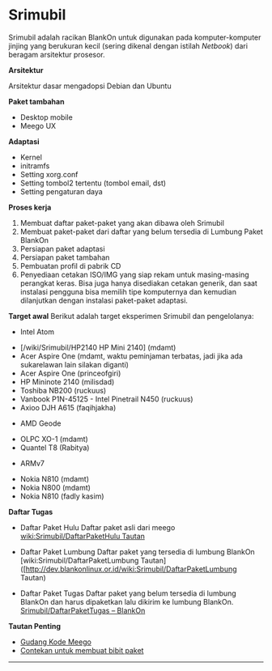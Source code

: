 # Srimubil


Srimubil adalah racikan BlankOn untuk digunakan pada komputer-komputer jinjing yang berukuran kecil (sering dikenal dengan istilah *Netbook*) dari beragam arsitektur prosesor.

**Arsitektur**

Arsitektur dasar mengadopsi Debian dan Ubuntu

**Paket tambahan**

 * Desktop mobile
 * Meego UX

**Adaptasi**
 * Kernel
 * initramfs
 * Setting xorg.conf
 * Setting tombol2 tertentu (tombol email, dst)
 * Setting pengaturan daya

**Proses kerja**
 1. Membuat daftar paket-paket yang akan dibawa oleh Srimubil
 1. Membuat paket-paket dari daftar yang belum tersedia di Lumbung Paket BlankOn
 1. Persiapan paket adaptasi
 1. Persiapan paket tambahan
 1. Pembuatan profil di pabrik CD
 1. Penyediaan cetakan ISO/IMG yang siap rekam untuk masing-masing perangkat keras. Bisa juga hanya disediakan cetakan generik, dan saat instalasi pengguna bisa memilih tipe komputernya dan kemudian dilanjutkan dengan instalasi paket-paket adaptasi.

**Target awal**
Berikut adalah target eksperimen Srimubil dan pengelolanya:
  + Intel Atom
   * [/wiki/Srimubil/HP2140 HP Mini 2140] (mdamt)
   * Acer Aspire One (mdamt, waktu peminjaman terbatas, jadi jika ada sukarelawan lain silakan diganti)
   * Acer Aspire One (princeofgiri)
   * HP Mininote 2140 (milisdad)
   * Toshiba NB200 (ruckuus)
   * Vanbook P1N-45125 - Intel Pinetrail N450 (ruckuus)
   * Axioo DJH A615 (faqihjakha)

  + AMD Geode
   * OLPC XO-1 (mdamt)
   * Quantel T8 (Rabitya)

  + ARMv7
   * Nokia N810 (mdamt)
   * Nokia N800 (mdamt)
   * Nokia N810 (fadly kasim)

**Daftar Tugas**
 * Daftar Paket Hulu
   Daftar paket asli dari meego [wiki:Srimubil/DaftarPaketHulu Tautan](http://dev.blankonlinux.or.id/wiki/Srimubil/DaftarPaketHulu)

 * Daftar Paket Lumbung
   Daftar paket yang tersedia di lumbung BlankOn [wiki:Srimubil/DaftarPaketLumbung Tautan]([http://dev.blankonlinux.or.id/wiki:Srimubil/DaftarPaketLumbung Tautan)

 * Daftar Paket Tugas
   Daftar paket yang belum tersedia di lumbung BlankOn dan harus dipaketkan lalu dikirim ke lumbung BlankOn. [Srimubil/DaftarPaketTugas – BlankOn](http://dev.blankonlinux.or.id/wiki/Srimubil/DaftarPaketTugas)

**Tautan Penting**

 * [Gudang Kode Meego](http://meego.gitorious.org)
 * [Contekan untuk membuat bibit paket](http://meego.gitorious.org/meego-netbook-ux/meego-jhbuild-netbook/)




---
 



